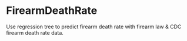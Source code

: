 # FirearmDeathRate
Use regression tree to predict firearm death rate with firearm law &amp; CDC firearm death rate data.
